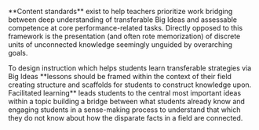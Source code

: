 <p>**Content standards**<span style=font-weight: 400;> exist to help teachers prioritize work bridging between deep understanding of transferable Big Ideas and assessable competence at core performance-related tasks. Directly opposed to this framework is the presentation (and often rote memorization) of discrete units of unconnected knowledge seemingly unguided by overarching goals. </span></p>

<p><span style=font-weight: 400;>To design instruction which helps students learn transferable strategies via Big Ideas </span>**lessons should be framed within the context of their field creating structure and scaffolds for students to construct knowledge upon. Facilitated learning**<span style=font-weight: 400;> leads students to the central most important ideas within a topic building a bridge between what students already know and engaging students in a sense-making process to understand that which they do not know about how the disparate facts in a field are connected.  </span></p>